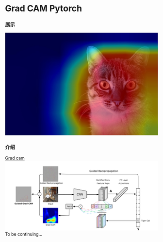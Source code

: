 # Grad CAM Pytorch

### 展示

![](./image/cam.jpg)

### 介绍
[Grad cam](https://arxiv.org/abs/1610.02391)
![原理图](./image/fig1.png)
To be continuing...
